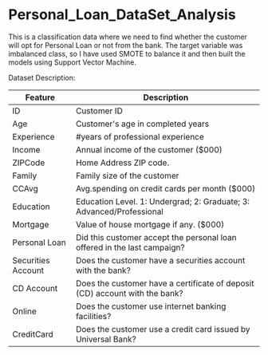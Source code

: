 # Personal_Loan_DataSet_Analysis
This is a classification data where we need to find whether the customer will opt for Personal Loan or not from the bank. The target variable was imbalanced class, so I have used SMOTE to balance it and then built the models using Support Vector Machine.



Dataset Description:

| Feature              | Description                                                                 |
|----------------------|-----------------------------------------------------------------------------|
| ID                   | Customer   ID                                                               |
| Age                  | Customer's age in   completed years                                         |
| Experience           | #years of professional experience                                           |
| Income               | Annual income of the customer ($000)                                        |
| ZIPCode              | Home Address ZIP code.                                                      |
| Family               | Family size of the customer                                                 |
| CCAvg                | Avg.spending on credit cards per month ($000)                               |
| Education            | Education Level. 1: Undergrad; 2: Graduate; 3: Advanced/Professional        |
| Mortgage             | Value of house mortgage if any. ($000)                                      |
| Personal Loan        | Did this customer accept the personal loan offered in the last campaign?    |
| Securities   Account | Does the customer have a securities account with the bank?                  |
| CD Account           | Does the customer have a certificate of deposit (CD) account with the bank? |
| Online               | Does the customer use internet banking facilities?                          |
| CreditCard           | Does the customer use a credit card issued by Universal Bank?               |
